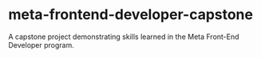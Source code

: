 # meta-frontend-developer-capstone
A capstone project demonstrating skills learned in the Meta Front-End Developer program.
